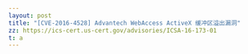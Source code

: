 ```yaml
---
layout: post
title: "[CVE-2016-4528] Advantech WebAccess ActiveX 缓冲区溢出漏洞"
zz: https://ics-cert.us-cert.gov/advisories/ICSA-16-173-01
t: a
---
```

